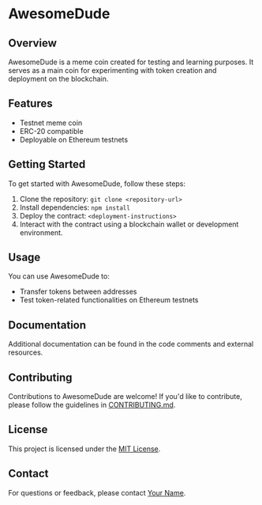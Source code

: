 # AwesomeDude

## Overview
AwesomeDude is a meme coin created for testing and learning purposes. It serves as a main coin for experimenting with token creation and deployment on the blockchain.

## Features
- Testnet meme coin
- ERC-20 compatible
- Deployable on Ethereum testnets

## Getting Started
To get started with AwesomeDude, follow these steps:
1. Clone the repository: `git clone <repository-url>`
2. Install dependencies: `npm install`
3. Deploy the contract: `<deployment-instructions>`
4. Interact with the contract using a blockchain wallet or development environment.

## Usage
You can use AwesomeDude to:
- Transfer tokens between addresses
- Test token-related functionalities on Ethereum testnets

## Documentation
Additional documentation can be found in the code comments and external resources.

## Contributing
Contributions to AwesomeDude are welcome! If you'd like to contribute, please follow the guidelines in [CONTRIBUTING.md](CONTRIBUTING.md).

## License
This project is licensed under the [MIT License](LICENSE).

## Contact
For questions or feedback, please contact [Your Name](mailto:your@email.com).
